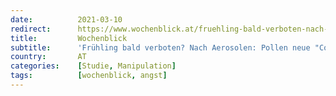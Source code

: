 ```yaml
---
date:          2021-03-10
redirect:      https://www.wochenblick.at/fruehling-bald-verboten-nach-aerosolen-pollen-neue-corona-gefahr/
title:         Wochenblick
subtitle:      'Frühling bald verboten? Nach Aerosolen: Pollen neue "Corona-Gefahr"'
country:       AT
categories:    [Studie, Manipulation]
tags:          [wochenblick, angst]
---
```


